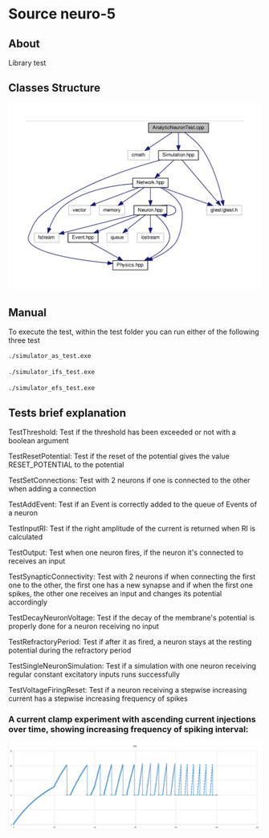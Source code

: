 # Source neuro-5

## About 

Library test

## Classes Structure

![alt text](../doc/diagram/diagram_test.png "Diagram of tests")

## Manual 

To execute the test, within the test folder you can run either of the 
following three test

	./simulator_as_test.exe

	./simulator_ifs_test.exe
	
	./simulator_efs_test.exe

## Tests brief explanation

TestThreshold: Test if the threshold has been exceeded or not with a boolean argument

TestResetPotential: Test if the reset of the potential gives the value RESET_POTENTIAL to the potential 

TestSetConnections: Test with 2 neurons if one is connected to the other when adding a connection

TestAddEvent: Test if an Event is correctly added to the queue of Events of a neuron

TestInputRI: Test if the right amplitude of the current is returned when RI is calculated

TestOutput: Test when one neuron fires, if the neuron it's connected to receives an input

TestSynapticConnectivity: Test with 2 neurons if when connecting the first one to the other, the first one has a new 
synapse and if when the first one spikes, the other one receives an input and changes its potential accordingly

TestDecayNeuronVoltage: Test if the decay of the membrane's potential is properly done for a neuron receiving no input

TestRefractoryPeriod: Test if after it as fired, a neuron stays at the resting potential during the refractory period 

TestSingleNeuronSimulation: Test if a simulation with one neuron receiving regular constant excitatory inputs runs successfully

TestVoltageFiringReset: Test if a neuron receiving a stepwise increasing current has a stepwise increasing frequency of spikes

### A current clamp experiment with ascending current injections over time, showing increasing frequency of spiking interval:

![alt text](../doc/png/FiringVoltageReset.png "a current clamp experiment with ascending current injections over time, showing increasing frequency of spiking interval")




